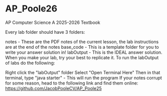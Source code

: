 # AP_Poole26
AP Computer Science A 2025-2026 Textbook

Every lab folder should have 3 folders:

notes - These are the PDF notes of the current lesson, the lab instructions are at the end of the notes
base_code - This is a template folder for you to write your answer solution in!
labOutput - This is the IDEAL answer solution. When you make your lab, try your best to replicate it.
To run the labOutput of labs do the following:

Right click the "labOutput" folder
Select "Open Terminal Here"
Then in that terminal, type "java starter" - This will run the program
If your notes corrupt for some reason, head to the following link and find them online: https://github.com/JacobPooleCV/AP_Poole25
